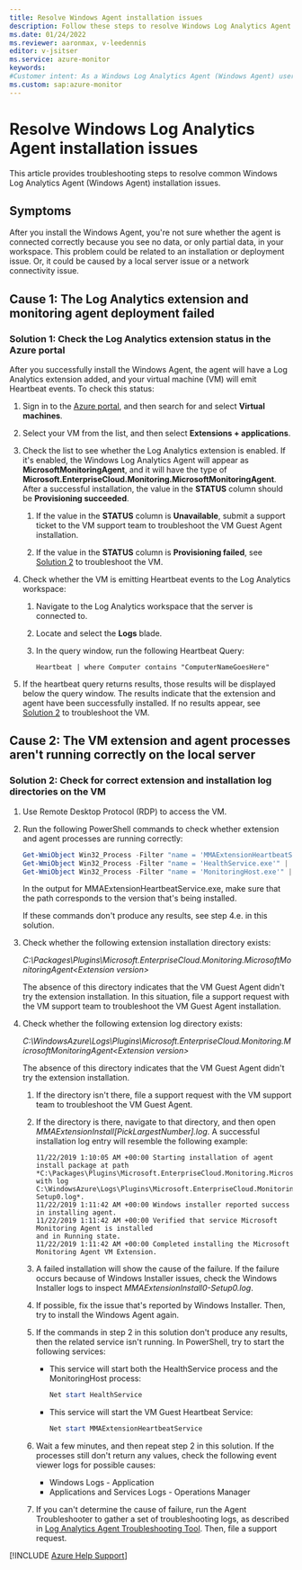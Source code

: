 ```yaml
---
title: Resolve Windows Agent installation issues 
description: Follow these steps to resolve Windows Log Analytics Agent (Windows Agent) installation issues.
ms.date: 01/24/2022
ms.reviewer: aaronmax, v-leedennis
editor: v-jsitser
ms.service: azure-monitor
keywords: 
#Customer intent: As a Windows Log Analytics Agent (Windows Agent) user, I want to resolve Windows Agent installation errors so I can complete my installation successfully. 
ms.custom: sap:azure-monitor
---
```


# Resolve Windows Log Analytics Agent installation issues

This article provides troubleshooting steps to resolve common Windows Log Analytics Agent (Windows Agent) installation issues.

## Symptoms

After you install the Windows Agent, you're not sure whether the agent is connected correctly because you see no data, or only partial data, in your workspace. This problem could be related to an installation or deployment issue. Or, it could be caused by a local server issue or a network connectivity issue.

## Cause 1: The Log Analytics extension and monitoring agent deployment failed  

### Solution 1: Check the Log Analytics extension status in the Azure portal

After you successfully install the Windows Agent, the agent will have a Log Analytics extension added, and your virtual machine (VM) will emit Heartbeat events. To check this status:

1. Sign in to the [Azure portal](https://portal.azure.com/), and then search for and select **Virtual machines**.

1. Select your VM from the list, and then select **Extensions + applications**.

1. Check the list to see whether the Log Analytics extension is enabled. If it's enabled, the Windows Log Analytics Agent will appear as **MicrosoftMonitoringAgent**, and it will have the type of **Microsoft.EnterpriseCloud.Monitoring.MicrosoftMonitoringAgent**. After a successful installation, the value in the **STATUS** column should be **Provisioning succeeded**.

     1. If the value in the **STATUS** column is **Unavailable**, submit a support ticket to the VM support team to troubleshoot the VM Guest Agent installation.

     1. If the value in the **STATUS** column is **Provisioning failed**, see [Solution 2](#solution-2-check-for-correct-extension-and-installation-log-directories-on-the-vm) to troubleshoot the VM.

1. Check whether the VM is emitting Heartbeat events to the Log Analytics workspace:

     1. Navigate to the Log Analytics workspace that the server is connected to.
     1. Locate and select the **Logs** blade.
     1. In the query window, run the following Heartbeat Query:

        ```console
        Heartbeat | where Computer contains "ComputerNameGoesHere" 
        ```

1. If the heartbeat query returns results, those results will be displayed below the query window. The results indicate that the extension and agent have been successfully installed. If no results appear, see [Solution 2](#solution-2-check-for-correct-extension-and-installation-log-directories-on-the-vm) to troubleshoot the VM.

## Cause 2: The VM extension and agent processes aren't running correctly on the local server  

### Solution 2: Check for correct extension and installation log directories on the VM

1. Use Remote Desktop Protocol (RDP) to access the VM.

1. Run the following PowerShell commands to check whether extension and agent processes are running correctly:

   ```powershell
   Get-WmiObject Win32_Process -Filter "name = 'MMAExtensionHeartbeatService.exe'" | Format-List ProcessName, Path
   Get-WmiObject Win32_Process -Filter "name = 'HealthService.exe'" | Format-List ProcessName, Path
   Get-WmiObject Win32_Process -Filter "name = 'MonitoringHost.exe'" | Format-List ProcessName, Path
   ```

   In the output for MMAExtensionHeartbeatService.exe, make sure that the path corresponds to the version that's being installed.  

   If these commands don't produce any results, see step 4.e. in this solution.

1. Check whether the following extension installation directory exists:

   *C:\Packages\Plugins\Microsoft.EnterpriseCloud.Monitoring.MicrosoftMonitoringAgent\<Extension version\>*

   The absence of this directory indicates that the VM Guest Agent didn't try the extension installation. In this situation, file a support request with the VM support team to troubleshoot the VM Guest Agent installation.

1. Check whether the following extension log directory exists:

   *C:\WindowsAzure\Logs\Plugins\Microsoft.EnterpriseCloud.Monitoring.MicrosoftMonitoringAgent\<Extension version\>*

   The absence of this directory indicates that the VM Guest Agent didn't try the extension installation.

   1. If the directory isn't there, file a support request with the VM support team to troubleshoot the VM Guest Agent.
   1. If the directory is there, navigate to that directory, and then open *MMAExtensionInstall[PickLargestNumber].log*. A successful installation log entry will resemble the following example:

        ```output
        11/22/2019 1:10:05 AM +00:00 Starting installation of agent 
        install package at path *C:\Packages\Plugins\Microsoft.EnterpriseCloud.Monitoring.MicrosoftMonitoringAgent\1.0.18018.0\MOMAgent.msi 
        with log C:\WindowsAzure\Logs\Plugins\Microsoft.EnterpriseCloud.Monitoring.MicrosoftMonitoringAgent\1.0.18018.0\MMAExtensionInstall0-Setup0.log*.
        11/22/2019 1:11:42 AM +00:00 Windows installer reported success in installing agent.
        11/22/2019 1:11:42 AM +00:00 Verified that service Microsoft Monitoring Agent is installed
        and in Running state.
        11/22/2019 1:11:42 AM +00:00 Completed installing the Microsoft Monitoring Agent VM Extension.
        ```

   1. A failed installation will show the cause of the failure. If the failure occurs because of Windows Installer issues, check the Windows Installer logs to inspect *MMAExtensionInstall0-Setup0.log*.  
   1. If possible, fix the issue that's reported by Windows Installer. Then, try to install the Windows Agent again.  
   1. If the commands in step 2 in this solution don't produce any results, then the related service isn't running. In PowerShell, try to start the following services:  
  
        - This service will start both the HealthService process and the MonitoringHost process:

           ```powershell
           Net start HealthService  
           ```

        - This service will start the VM Guest Heartbeat Service:

           ```powershell
           Net start MMAExtensionHeartbeatService 
           ```

   1. Wait a few minutes, and then repeat step 2 in this solution. If the processes still don't return any values, check the following event viewer logs for possible causes:  

      - Windows Logs - Application
      - Applications and Services Logs - Operations Manager

   1. If you can't determine the cause of failure, run the Agent Troubleshooter to gather a set of troubleshooting logs, as described in [Log Analytics Agent Troubleshooting Tool](/azure/azure-monitor/agents/agent-windows-troubleshoot#log-analytics-troubleshooting-tool). Then, file a support request.  

[!INCLUDE [Azure Help Support](../../../../includes/azure-help-support.md)]
